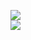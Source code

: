 [![](https://img.shields.io/badge/Made%20With-Github%20Spray-lightgrey.svg?style=for-the-badge&logo=github)](https://github.com/Annihil/github-spray#24649)  
[![](https://i.imgur.com/2DrTn0Z.gif)](https://github.com/Annihil/github-spray)